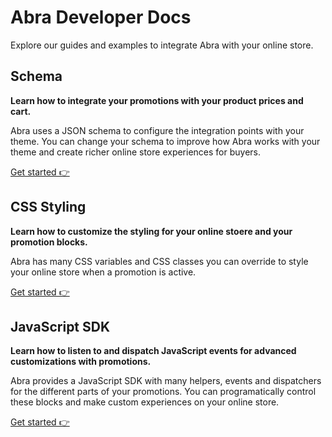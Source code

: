 # Abra Developer Docs <!-- {docsify-ignore-all} -->

Explore our guides and examples to integrate Abra with your online store.

## Schema

**Learn how to integrate your promotions with your product prices and cart.**

Abra uses a JSON schema to configure the integration points with your theme. You can change your schema to improve how Abra works with your theme and create richer online store experiences for buyers.

[Get started 👉](schema.md 'Schema | Abra Developer Docs')

## CSS Styling

**Learn how to customize the styling for your online stoere and your promotion blocks.**

Abra has many CSS variables and CSS classes you can override to style your online store when a promotion is active.

[Get started 👉](css.md 'Styling | Abra Developer Docs')

## JavaScript SDK

**Learn how to listen to and dispatch JavaScript events for advanced customizations with promotions.**

Abra provides a JavaScript SDK with many helpers, events and dispatchers for the different parts of your promotions. You can programatically control these blocks and make custom experiences on your online store.

[Get started 👉](js.md 'JS SDK | Abra Developer Docs')
